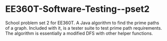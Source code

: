 # EE360T-Software-Testing--pset2
School problem set 2 for EE360T. 
A Java algorithm to find the prime paths of a graph. Included with it, is a tester suite to test prime path requirements. 
The algorithm is essentially a modified DFS with other helper functions. 
